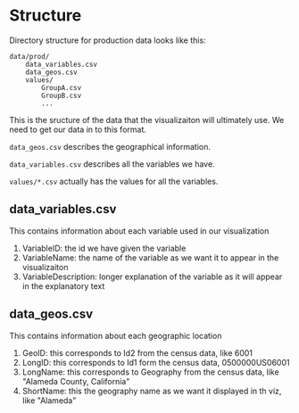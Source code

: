 # Structure

Directory structure for production data looks like this:

	data/prod/
		data_variables.csv
		data_geos.csv
		values/
			GroupA.csv
			GroupB.csv
			...

This is the sructure of the data that the visualizaiton will ultimately use. We need to get our data in to this format.

<code>data_geos.csv</code> describes the geographical information.

<code>data_variables.csv</code> describes all the variables we have.

<code>values/*.csv</code> actually has the values for all the variables.

## data_variables.csv

This contains information about each variable used in our visualization

<ol>
	<li>VariableID: the id we have given the variable</li>
	<li>VariableName: the name of the variable as we want it to appear in the visualizaiton</li>
	<li>VariableDescription: longer explanation of the variable as it will appear in the explanatory text</li>
</ol>

## data_geos.csv

This contains information about each geographic location

<ol>
	<li>GeoID: this corresponds to Id2 from the census data, like 6001</li>
	<li>LongID: this corresponds to Id1 form the census data, 0500000US06001</li>
	<li>LongName: this corresponds to Geography from the census data, like "Alameda County, California"</li>
	<li>ShortName: this the geography name as we want it displayed in th viz, like "Alameda"</li>
</ol>
